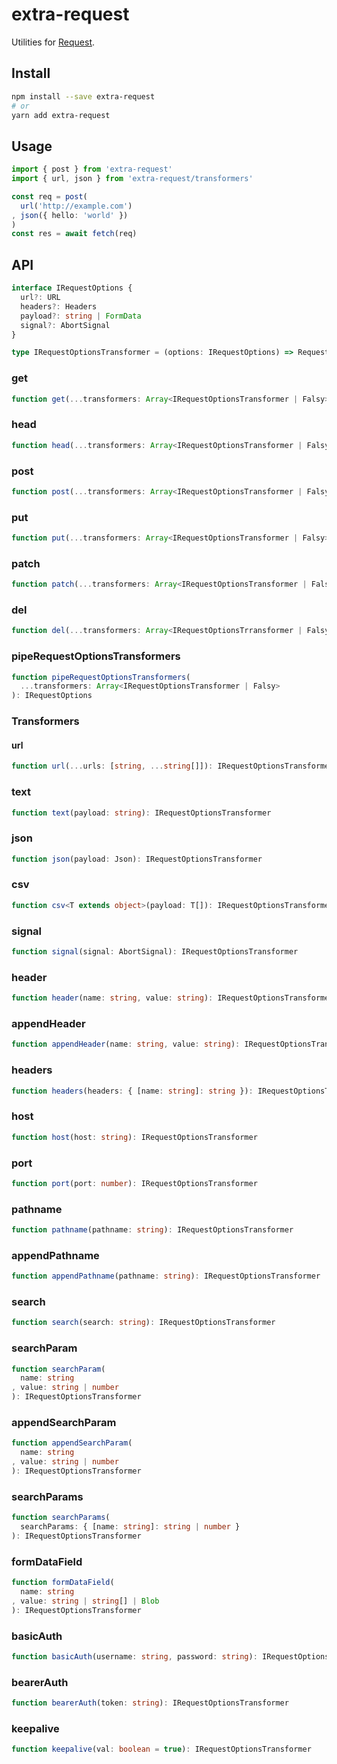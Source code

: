 # extra-request
Utilities for [Request](https://developer.mozilla.org/en-US/docs/Web/API/Request).

## Install
```sh
npm install --save extra-request
# or
yarn add extra-request
```

## Usage
```ts
import { post } from 'extra-request'
import { url, json } from 'extra-request/transformers'

const req = post(
  url('http://example.com')
, json({ hello: 'world' })
)
const res = await fetch(req)
```

## API
```ts
interface IRequestOptions {
  url?: URL
  headers?: Headers
  payload?: string | FormData
  signal?: AbortSignal
}

type IRequestOptionsTransformer = (options: IRequestOptions) => RequestOptions
```

### get
```ts
function get(...transformers: Array<IRequestOptionsTransformer | Falsy>): Request
```

### head
```ts
function head(...transformers: Array<IRequestOptionsTransformer | Falsy>: Request
```

### post
```ts
function post(...transformers: Array<IRequestOptionsTransformer | Falsy>): Request
```

### put
```ts
function put(...transformers: Array<IRequestOptionsTransformer | Falsy>): Request
```

### patch
```ts
function patch(...transformers: Array<IRequestOptionsTransformer | Falsy>): Request
```

### del
```ts
function del(...transformers: Array<IRequestOptionsTrransformer | Falsy>): Request
```

### pipeRequestOptionsTransformers
```ts
function pipeRequestOptionsTransformers(
  ...transformers: Array<IRequestOptionsTransformer | Falsy>
): IRequestOptions
```

### Transformers
#### url
```ts
function url(...urls: [string, ...string[]]): IRequestOptionsTransformer
```

### text
```ts
function text(payload: string): IRequestOptionsTransformer
```

### json
```ts
function json(payload: Json): IRequestOptionsTransformer
```

### csv
```ts
function csv<T extends object>(payload: T[]): IRequestOptionsTransformer
```

### signal
```ts
function signal(signal: AbortSignal): IRequestOptionsTransformer
```

### header
```ts
function header(name: string, value: string): IRequestOptionsTransformer
```

### appendHeader
```ts
function appendHeader(name: string, value: string): IRequestOptionsTransformer
```

### headers
```ts
function headers(headers: { [name: string]: string }): IRequestOptionsTransformer
```

### host
```ts
function host(host: string): IRequestOptionsTransformer
```

### port
```ts
function port(port: number): IRequestOptionsTransformer
```

### pathname
```ts
function pathname(pathname: string): IRequestOptionsTransformer
```

### appendPathname
```ts
function appendPathname(pathname: string): IRequestOptionsTransformer
```

### search
```ts
function search(search: string): IRequestOptionsTransformer
```

### searchParam
```ts
function searchParam(
  name: string
, value: string | number
): IRequestOptionsTransformer
```

### appendSearchParam
```ts
function appendSearchParam(
  name: string
, value: string | number
): IRequestOptionsTransformer
```

### searchParams
```ts
function searchParams(
  searchParams: { [name: string]: string | number }
): IRequestOptionsTransformer
```

### formDataField
```ts
function formDataField(
  name: string
, value: string | string[] | Blob
): IRequestOptionsTransformer
```

### basicAuth
```ts
function basicAuth(username: string, password: string): IRequestOptionsTransformer
```

### bearerAuth
```ts
function bearerAuth(token: string): IRequestOptionsTransformer
```

### keepalive
```ts
function keepalive(val: boolean = true): IRequestOptionsTransformer
```
